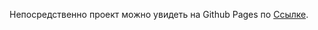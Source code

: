 
Непосредственно проект можно увидеть на Github Pages по [Ссылке](https://olympicrunner.github.io/Grid_scss/). 

